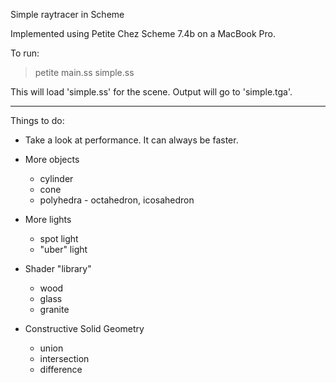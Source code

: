 Simple raytracer in Scheme

Implemented using Petite Chez Scheme 7.4b on a MacBook Pro.

To run:
> petite main.ss simple.ss

This will load 'simple.ss' for the scene. Output will go to 'simple.tga'.

---

Things to do:

- Take a look at performance. It can always be faster.

- More objects
  - cylinder
  - cone
  - polyhedra - octahedron, icosahedron

- More lights
  - spot light
  - "uber" light

- Shader "library"
  - wood
  - glass
  - granite

- Constructive Solid Geometry
  - union
  - intersection
  - difference
